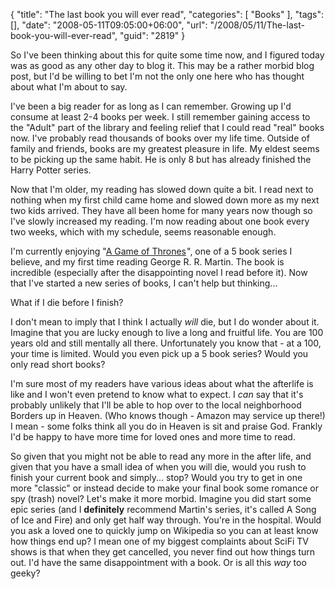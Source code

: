 {
	"title": "The last book you will ever read",
	"categories": [
		"Books"
	],
	"tags": [],
	"date": "2008-05-11T09:05:00+06:00",
	"url": "/2008/05/11/The-last-book-you-will-ever-read",
	"guid": "2819"
}

So I've been thinking about this for quite some time now, and I figured today was as good as any other day to blog it. This may be a rather morbid blog post, but I'd be willing to bet I'm not the only one here who has thought about what I'm about to say.
<!--more-->
I've been a big reader for as long as I can remember. Growing up I'd consume at least 2-4 books per week. I still remember gaining access to the "Adult" part of the library and feeling relief that I could read "real" books now. I've probably read thousands of books over my life time. Outside of family and friends, books are my greatest pleasure in life. My eldest seems to be picking up the same habit. He is only 8 but has already finished the Harry Potter series. 

Now that I'm older, my reading has slowed down quite a bit. I read next to nothing when my first child came home and slowed down more as my next two kids arrived. They have all been home for many years now though so I've slowly increased my reading. I'm now reading about one book every two weeks, which with my schedule, seems reasonable enough.

I'm currently enjoying "<a href="http://www.amazon.com/gp/redirect.html?ie=UTF8&location=http%3A%2F%2Fwww.amazon.com%2FGame-Thrones-Song-Fire-Book%2Fdp%2F0553381687%3Fie%3DUTF8%26s%3Dbooks%26qid%3D1210509997%26sr%3D1-1&tag=raymondcamden-20&linkCode=ur2&camp=1789&creative=9325">A Game of Thrones</a><img src="http://www.assoc-amazon.com/e/ir?t=raymondcamden-20&amp;l=ur2&amp;o=1" width="1" height="1" border="0" alt="" style="border:none !important; margin:0px !important;" />", one of a 5 book series I believe, and my first time reading George R. R. Martin. The book is incredible (especially after the disappointing novel I read before it). Now that I've started a new series of books, I can't help but thinking...

What if I die before I finish?

I don't mean to imply that I think I actually <i>will</i> die, but I do wonder about it. Imagine that you are lucky enough to live a long and fruitful life. You are 100 years old and still mentally all there. Unfortunately you know that - at a 100, your time is limited. Would you even pick up a 5 book series? Would you only read short books? 

I'm sure most of my readers have various ideas about what the afterlife is like and I won't even pretend to know what to expect. I <i>can</i> say that it's probably unlikely that I'll be able to hop over to the local neighborhood Borders up in Heaven. (Who knows though - Amazon may service up there!) I mean - some folks think all you do in Heaven is sit and praise God. Frankly I'd be happy to have more time for loved ones and more time to read. 

So given that you might not be able to read any more in the after life, and given that you have a small idea of when you will die, would you rush to finish your current book and simply... stop? Would you try to get in one more "classic" or instead decide to make your final book some romance or spy (trash) novel? Let's make it more morbid. Imagine you did start some epic series (and I <b>definitely</b> recommend Martin's series, it's called A Song of Ice and Fire) and only get half way through. You're in the hospital. Would you ask a loved one to quickly jump on Wikipedia so you can at least know how things end up? I mean one of my biggest complaints about SciFi TV shows is that when they get cancelled, you never find out how things turn out. I'd have the same disappointment with a book. Or is all this <i>way</i> too geeky?